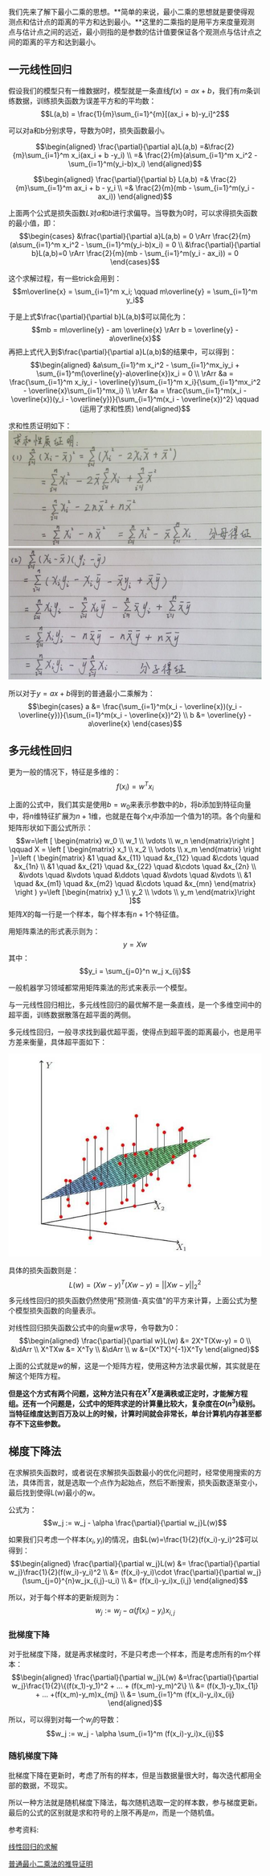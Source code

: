 我们先来了解下最小二乘的思想。**简单的来说，最小二乘的思想就是要使得观测点和估计点的距离的平方和达到最小。**这里的二乘指的是用平方来度量观测点与估计点之间的远近，最小则指的是参数的估计值要保证各个观测点与估计点之间的距离的平方和达到最小。


## 一元线性回归
假设我们的模型只有一维数据时，模型就是一条直线$f(x)=ax+b$，我们有$m$条训练数据，训练损失函数为误差平方和的平均数：
$$L(a,b) = \frac{1}{m}\sum_{i=1}^{m}[(ax_i + b)-y_i]^2$$

可以对a和b分别求导，导数为0时，损失函数最小。

$$\begin{aligned}
    \frac{\partial}{\partial a}L(a,b) =&\frac{2}{m}\sum_{i=1}^m x_i(ax_i + b -y_i) \\
    =& \frac{2}{m}(a\sum_{i=1}^m x_i^2 - \sum_{i=1}^m(y_i-b)x_i)
\end{aligned}$$

$$\begin{aligned}
    \frac{\partial}{\partial b} L(a,b) =& \frac{2}{m}\sum_{i=1}^m ax_i + b - y_i \\
    =& \frac{2}{m}(mb - \sum_{i=1}^m(y_i - ax_i))
\end{aligned}$$

上面两个公式是损失函数$L$对$a$和$b$进行求偏导。当导数为0时，可以求得损失函数的最小值，即：
$$\begin{cases}
    &\frac{\partial}{\partial a}L(a,b) = 0 \rArr \frac{2}{m}(a\sum_{i=1}^m x_i^2 - \sum_{i=1}^m(y_i-b)x_i) = 0 \\
    &\frac{\partial}{\partial b}L(a,b)=0 \rArr \frac{2}{m}(mb - \sum_{i=1}^m(y_i - ax_i)) = 0
\end{cases}$$


这个求解过程，有一些trick会用到：
$$m\overline{x} = \sum_{i=1}^m x_i; \qquad m\overline{y} = \sum_{i=1}^m y_i$$

于是上式$\frac{\partial}{\partial b}L(a,b)$可以简化为：
$$mb = m\overline{y} - am \overline{x} \rArr b = \overline{y} - a\overline{x}$$
再把上式代入到$\frac{\partial}{\partial a}L(a,b)$的结果中，可以得到：
$$\begin{aligned}
    &a\sum_{i=1}^m x_i^2 - \sum_{i=1}^mx_iy_i + \sum_{i=1}^m(\overline{y}-a\overline{x})x_i = 0 \\
\rArr &a = \frac{\sum_{i=1}^m x_iy_i - \overline{y}\sum_{i=1}^m x_i}{\sum_{i=1}^mx_i^2 - \overline{x}\sum_{i=1}^mx_i} \\
\rArr &a = \frac{\sum_{i=1}^m(x_i - \overline{x})(y_i - \overline{y})}{\sum_{i=1}^m(x_i - \overline{x})^2} \qquad (运用了求和性质)
\end{aligned}$$

求和性质证明如下：
![](../../figure/88.jpeg)
![](../../figure/89.jpeg)


所以对于$y=ax+b$得到的普通最小二乘解为：
$$\begin{cases}
    a &= \frac{\sum_{i=1}^m(x_i - \overline{x})(y_i - \overline{y})}{\sum_{i=1}^m(x_i - \overline{x})^2} \\
    b &= \overline{y} - a\overline{x}
\end{cases}$$



## 多元线性回归
更为一般的情况下，特征是多维的：
$$f(x_i) = w^Tx_i$$

上面的公式中，我们其实是使用$b=w_0$来表示参数中的$b$，将$b$添加到特征向量中，将$n$维特征扩展为$n+1$维，也就是在每个$x_i$中添加一个值为1的项。各个向量和矩阵形状如下面公式所示：
$$w=\left [ \begin{matrix}
    w_0 \\
    w_1 \\
    \vdots \\
    w_n
\end{matrix}\right ] \qquad X = \left [ \begin{matrix}
    x_1 \\
    x_2 \\
    \vdots \\
    x_m
\end{matrix} \right ]=\left ( \begin{matrix}
    &1 \quad &x_{11} \quad &x_{12} \quad &\cdots \quad &x_{1n} \\
    &1 \quad &x_{21} \quad &x_{22} \quad &\cdots \quad &x_{2n} \\
    &\vdots \quad &\vdots \quad &\ddots \quad &\vdots \quad &\vdots \\
    &1 \quad &x_{m1} \quad &x_{m2} \quad &\cdots \quad &x_{mn}
\end{matrix} \right ) y=\left [\begin{matrix}
    y_1 \\
    y_2 \\
    \vdots \\
    y_m
\end{matrix}\right ]$$
矩阵$X$的每一行是一个样本，每个样本有$n+1$个特征值。

用矩阵乘法的形式表示则为：
$$y=Xw$$
其中：
$$y_i = \sum_{j=0}^n w_j x_{ij}$$

一般机器学习领域都常用矩阵乘法的形式来表示一个模型。

与一元线性回归相比，多元线性回归的最优解不是一条直线，是一个多维空间中的超平面，训练数据散落在超平面的两侧。

多元线性回归，一般寻求找到最优超平面，使得点到超平面的距离最小，也是用平方差来衡量，具体超平面如下：

![](../../figure/90.png)

具体的损失函数则是：
$$L(w) = (Xw - y)^T(Xw-y) = ||Xw-y||^2_2$$
多元线性回归的损失函数仍然使用"预测值-真实值"的平方来计算，上面公式为整个模型损失函数的向量表示。

对线性回归损失函数公式中的向量$w$求导，令导数为0：
$$\begin{aligned}
    \frac{\partial}{\partial w}L(w) &= 2X^T(Xw-y) = 0 \\
    &\dArr \\
    X^TXw &= X^Ty \\
    &\dArr \\
    w &=(X^TX)^{-1}X^Ty
\end{aligned}$$

上面的公式就是$w$的解，这是一个矩阵方程，使用这种方法求最优解，其实就是在解这个矩阵方程。

**但是这个方式有两个问题，这种方法只有在$X^TX$是满秩或正定时，才能解方程组。还有一个问题是，公式中的矩阵求逆的计算量比较大，复杂度在$O(n^3)$级别。当特征维度达到百万及以上的时候，计算时间就会非常长，单台计算机内存甚至都存不下这些参数。**


## 梯度下降法
在求解损失函数时，或者说在求解损失函数最小的优化问题时，经常使用搜索的方法，具体而言，就是选取一个点作为起始点，然后不断搜索，损失函数逐渐变小，最后找到使得L(w)最小的w。

公式为：
$$w_j := w_j - \alpha \frac{\partial}{\partial w_j}L(w)$$

如果我们只考虑一个样本$(x_i,y_i)$的情况，由$L(w)=\frac{1}{2}(f(x_i)-y_i)^2$可以得到：
$$\begin{aligned}
    \frac{\partial}{\partial w_j}L(w) &= \frac{\partial}{\partial w_j}\frac{1}{2}(f(w_i)-y_i)^2 \\
    &= (f(x_i)-y_i)\cdot \frac{\partial}{\partial w_j}(\sum_{j=0}^{n}w_jx_{i,j}-u_i) \\
    &= (f(x_i)-y_i)x_{i,j}
\end{aligned}$$

所以，对于每个样本的更新规则为：
$$w_j := w_j - \alpha (f(x_i)-y_i)x_{i,j}$$


### 批梯度下降
对于批梯度下降，就是再求梯度时，不是只考虑一个样本，而是考虑所有的m个样本：
$$\begin{aligned}
    \frac{\partial}{\partial w_j}L(w) &=\frac{\partial}{\partial w_j}\frac{1}{2}\{(f(x_1)-y_1)^2 + ... + (f(x_m)-y_m)^2\} \\
    &= (f(x_1)-y_1)x_{1j} + ... +(f(x_m)-y_m)x_{mj} \\
    &= \sum_{i=1}^m (f(x_i)-y_i)x_{ij}
\end{aligned}$$

所以，可以得到对每一个$w_j$的导数：
$$w_j := w_j - \alpha \sum_{i=1}^m (f(x_i)-y_i)x_{ij}$$



### 随机梯度下降
批梯度下降在更新时，考虑了所有的样本，但是当数据量很大时，每次迭代都用全部的数据，不现实。

所以一种方法就是随机梯度下降法，每次随机选取一定的样本数，参与梯度更新。最后的公式的区别就是求和符号的上限不再是$m$，而是一个随机值。

参考资料:

[线性回归的求解](https://juejin.im/post/6844904166955941902)

[普通最小二乘法的推导证明](https://blog.csdn.net/u011026329/article/details/79183114)